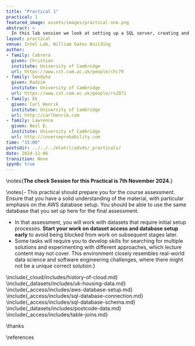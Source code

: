 ```yaml
---
title: "Practical 1"
practical: 1
featured_image: assets/images/practical-one.png
abstract: >
  In this lab session we look at setting up a SQL server, creating and populating a database, and making joins between different tables.
layout: practical
venue: Intel Lab, William Gates Building
author:
- family: Cabrera
  given: Christian  
  institute: University of Cambridge
  url: https://www.cst.cam.ac.uk/people/chc79
- family: Sendyka
  given: Radzim
  institute: University of Cambridge
  url: https://www.cst.cam.ac.uk/people/rs2071
- family: Ek
  given: Carl Henrik
  institute: University of Cambridge
  url: http://carlhenrik.com
- family: Lawrence
  given: Neil D.
  institute: University of Cambridge
  url: http://inverseprobability.com
time: "15:00"  
postsdir: ../../../mlatcl/advds/_practicals/
date: 2024-11-06
transition: None
ipynb: true
---
```


\notes{**The check Session for this Practical is 7th November 2024.**}

\notes{- This practical should prepare you for the course assessment. Ensure that you have a solid understanding of the material, with particular emphasis on the AWS database setup. You should be able to use the same database that you set up here for the final assessment.
- In that assessment, you will work with datasets that require initial setup processes. **Start your work on dataset access and database setup early** to avoid being blocked from work on subsequent stages later.
- Some tasks will require you to develop skills for searching for multiple solutions and experimenting with different approaches, which lecture content may not cover. This environment closely resembles real-world data science and software engineering challenges, where there might not be a unique correct solution.}

\include{_cloud/includes/history-of-cloud.md}
\include{_datasets/includes/uk-housing-data.md} 
\include{_access/includes/aws-database-setup.md}
\include{_access/includes/sql-database-connection.md}
\include{_access/includes/sql-database-schema.md}
\include{_datasets/includes/postcode-data.md}
\include{_access/includes/table-joins.md}

\thanks

\references
